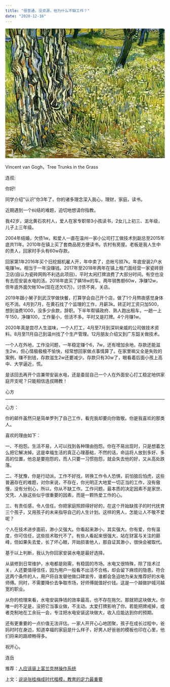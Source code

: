```yaml
---
title: "很普通，没资源，他为什么不缺工作？"
date: "2020-12-16"
---
```


![连岳文章](images/连岳文章picture-19.jpg)

Vincent van Gogh，Tree Trunks in the Grass

  

连叔:

  

你好!

  

同学介绍"认识"你3年了，你的诸多理念深入我心，理财，家庭，读书。

  

近期遇到一个纠结的难题，迫切地想请你指教。

  

我42岁，湖北黄石农村人，爱人在家专职带3小孩读书，2女儿上初三、五年级，儿子上三年级。

  

2004年结婚，欠债1w。和爱人一直在温州一家小公司打工做技术到副总至2015年底共11年。2010年在镇上买了套商品房方便读书。农村有房屋。老板是我人生中的贵人，回家时手头有60w存款。

  

回家第1年2016年买个旧挖掘机雇人开，年中卖了，总帐亏损7k。年底安装2户水电赚1w。相当于一年没赚钱。2017年至2018年两年在镇上租门面经营一家瓷砖厨卫店(自认为瓷砖网购不利选此项目)，平时太闲打牌浪费了大部分时间。有空也没有去揽安装水电的活。2018年底买了辆18w的车。两年销售额60w，净赚12w，但年底外面欠帐10w(现在还欠6万)，讨债不爽，关店。

  

2019年跟小舅子到武汉学做快餐，打算学会自己开个店，做了1个月熬夜感觉身体吃不消。4月到7月，在黄石找了个监理的工作，月薪3k。转正时工资只加500，想到油费1000，没多少余款，辞职。下半年帮镇政府、熟人跑出租车，一趟一上午150，净赚100，工作量小，但活不多。平时又是打牌。4个月赚1w。

  

2020年真是尝尽人生滋味，一个人打工，4月至7月到深圳亲威的公司做技术资料。8月至11月自己到温州找了个生产管理。12月朋友介绍又到广东韶关做技术。

  

一个人在外地，工作没问题，一年稳定赚个6，7w，还有增加余地，存款还能滋生2w，但心情极极极不愉快，经常想回家做点事情算了。在家里嘛又全是失败的案例，赚不到钱，存款滋生2w还要减少。存款只有30w了，眼看着后面小孩上高中、大学逼近，慌。

  

是该回去再开个店兼带安装水电，还是委屈自己一个人在外面安心打工稳定地供家庭开支呢？只能相信连叔赐教！

  

心方

  

* * *

  

心方：

  

你的邮件虽然只是简单罗列了自己工作，看完我却要向你致敬。你是我喜欢的那类人。

  

喜欢的理由如下：

  

一、不抱怨。生活不易，人可以找到各种理由抱怨。你在不易出现时，只是想着怎么把它解决掉。这是幸福生活的真正心理基础，不然的话，命运将人放到多好、多高的位置，他总是要抱怨的，而人只要一习惯抱怨，就会失去他的好，又从高处跌落。

  

二、不犹豫，你是行动派。工作不好找，转换工作令人恐惧，前怕狼后怕虎，这些普遍存在的难题，对你来说，不存在，你光明正大地爱一切正当的工作，没有傲慢，没有分别心，所以，你从不缺工作。工作问题，最本质的决定因素不是家世、文凭、人脉这些似乎很重要的因素，而是一颗热爱工作的心。

  

三、有责任感，令人信任。你把家庭照顾得好好的，在这个开始缺孩子的时代抚育三个孩子，又用孩子的未来指导自己的人生计划。这样的男人，怎能让人不敬不爱呢？

  

个人在技术进步面前，渺小又强大。你看起来渺小，其实强大。你有爱，你有温度，你可信任，这些技术取代不了。有些人看起来很强大，站在财富与关注的巅峰，但如果失去爱，长了坏心眼，开始损害他人，那自证其渺小，很快会被取代。

  

基于以上判断，我认为你回家安装水电是最好选择。

  

从装修到日常维护，水电都是刚需，有稳固的市场。水电又很特殊，除了技术过关，人还要值得信任，因为用户一般看不出活不合格，却会留下麻烦的隐患。符合这两个条件的人，用户将自发替他做口碑宣传，谁都会急迫地为亲友推荐好的水电师傅。同时，不需要降价去争取市场，好师傅就值好价钱。这是一个越做护城河越宽的职业。

  

从你的梳理来看，水电安装挣钱的效率最高，也不存在拖欠。那就把这块做大。你唯一的不足是，没把它当事业做，不主动。太爱打牌影响了你。若能把牌戒掉，或者克制地在工余玩一会，专注把水电安装这块做大，收入应能达到你的预期。

  

还有更重要的一点价值无法评估。一家人开开心心地团聚，孩子在成长过程中，爸妈时时在身边，知道幸福的家庭是什么样子，好男人好爸爸的模板也印在心里，他们将来的路顺畅得多。

  

祝开心。

  

连岳

  

推荐：[人应该装上富兰克林操作系统](http://mp.weixin.qq.com/s?__biz=MjM5NDU0Mjk2MQ==&mid=2651636251&idx=2&sn=c54375aa7f7dce96252c4e9bc8c5ded2&chksm=bd7e46058a09cf13189f12c026e75481b38d96ae1a6c85c8b9e49b735154557be81b1fbe9a2a&scene=21#wechat_redirect)  

上文：[说说张桂梅成时代楷模，教育的定力最重要](http://mp.weixin.qq.com/s?__biz=MjM5NDU0Mjk2MQ==&mid=2651667092&idx=1&sn=f79d58d58576d072b87c3e9737c6ebd8&chksm=bd7fbe8a8a08379c6092f14a31d49351cfa45a1b757c48a13818f24daa228b704265d4c72400&scene=21#wechat_redirect)
